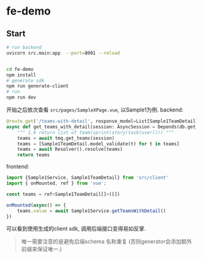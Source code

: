 # fe-demo

## Start
```bash
# run backend
uvicorn src.main:app  --port=8001 --reload


cd fe-demo
npm install
# generate sdk
npm run generate-client
# run
npm run dev
```

开始之后依次查看 `src/pages/SampleXPage.vue`, 以Sample1为例.
backend:
```python
@route.get('/teams-with-detail', response_model=List[Sample1TeamDetail])
async def get_teams_with_detail(session: AsyncSession = Depends(db.get_session)):
    """ 1.6 return list of team(sprint(story(task(user)))) """
    teams = await tmq.get_teams(session)
    teams = [Sample1TeamDetail.model_validate(t) for t in teams]
    teams = await Resolver().resolve(teams)
    return teams
```

frontend:
```js
import {Sample1Service, Sample1TeamDetail} from 'src/client'
import { onMounted, ref } from 'vue';

const teams = ref<Sample1TeamDetail[]>([])

onMounted(async() => {
    teams.value = await Sample1Service.getTeamsWithDetail()
})
```

可以看到使用生成的client sdk, 调用后端接口变得易如反掌.

> 唯一需要注意的是避免后端schema 名称重复 (否则generator会添加额外前缀来保证唯一.)
